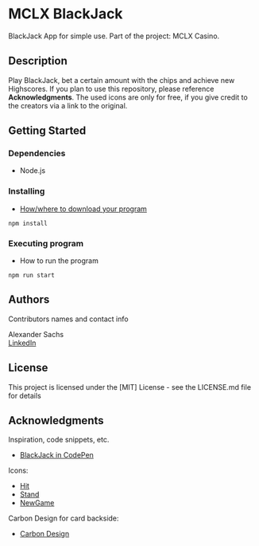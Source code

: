 # MCLX BlackJack

BlackJack App for simple use. Part of the project: MCLX Casino.

## Description

Play BlackJack, bet a certain amount with the chips and achieve new Highscores.
If you plan to use this repository, please reference **Acknowledgments**.
The used icons are only for free, if you give credit to the creators via a link to the original.

## Getting Started

### Dependencies

* Node.js

### Installing

* [How/where to download your program](https://github.com/SachsAlex/mclx-blackjack.git)
```
npm install
```

### Executing program

* How to run the program
```
npm run start
```

## Authors

Contributors names and contact info

Alexander Sachs  
[LinkedIn](www.linkedin.com/in/alexander-sachs-01a917308)

## License

This project is licensed under the [MIT] License - see the LICENSE.md file for details

## Acknowledgments

Inspiration, code snippets, etc.
* [BlackJack in CodePen](https://codepen.io/jeffleu/pen/MbVGmM)

Icons:
* [Hit](https://www.flaticon.com/de/kostenloses-icon/positive-abstimmung_1533913)
* [Stand](https://www.flaticon.com/de/kostenloses-icon/negative-abstimmung_1533919)
* [NewGame](https://www.flaticon.com/de/kostenloses-icon/wiederholung_5869968)

Carbon Design for card backside:
* [Carbon Design](https://www.freepik.com/free-vector/shiny-black-hexagonal-carbon-fiber-texture-background_24373238.htm#query=carbon%20fibre%20texture&position=4&from_view=keyword&track=ais_hybrid&uuid=47836c13-8c77-4e49-b73d-779a4ae2ab94)
